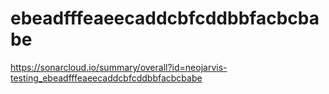 # ebeadfffeaeecaddcbfcddbbfacbcbabe
https://sonarcloud.io/summary/overall?id=neojarvis-testing_ebeadfffeaeecaddcbfcddbbfacbcbabe
